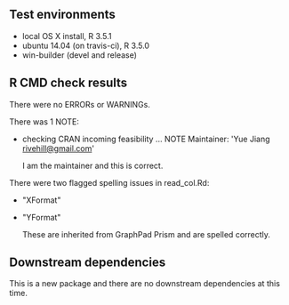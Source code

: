 ## Test environments
* local OS X install, R 3.5.1
* ubuntu 14.04 (on travis-ci), R 3.5.0
* win-builder (devel and release)

## R CMD check results
There were no ERRORs or WARNINGs.

There was 1 NOTE:

* checking CRAN incoming feasibility ... NOTE
Maintainer: 'Yue Jiang <rivehill@gmail.com>'

  I am the maintainer and this is correct.
  
There were two flagged spelling issues in read_col.Rd:

* "XFormat"
* "YFormat"

  These are inherited from GraphPad Prism and are spelled correctly.

## Downstream dependencies
This is a new package and there are no downstream dependencies at this time.
